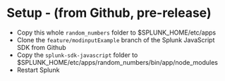 # Setup - (from Github, pre-release)

* Copy this whole `random_numbers` folder to $SPLUNK_HOME/etc/apps
* Clone the `feature/modinputExample` branch of the Splunk JavaScript SDK from Github
* Copy the `splunk-sdk-javascript` folder to $SPLUNK_HOME/etc/apps/random_numbers/bin/app/node_modules
* Restart Splunk